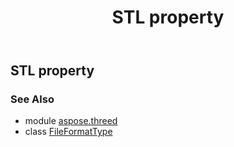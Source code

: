 ﻿---
title: STL property
second_title: Aspose.3D for Python via .NET API References
description: 
type: docs
weight: 200
url: /python-net/aspose.threed/fileformattype/stl/
is_root: false
---

## STL property


### See Also
* module [aspose.threed](../../)
* class [FileFormatType](/3d/python-net/aspose.threed/fileformattype)
